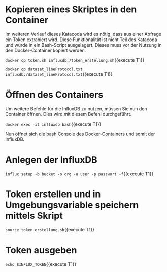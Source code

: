 # Kopieren eines Skriptes in den Container

Im weiteren Verlauf dieses Katacoda wird es nötig, dass aus einer Abfrage ein Token extrahiert wird. Diese Funktionalität ist nicht Teil des Katacoda und wurde in ein Bash-Script ausgelagert. Dieses muss vor der Nutzung in den Docker-Container kopiert werden.

`docker cp token.sh influxdb:/token_erstellung.sh`{{execute T1}}

`docker cp dataset_lineProtocol.txt influxdb:/dataset_lineProtocol.txt`{{execute T1}}

# Öffnen des Containers

Um weitere Befehle für die InfluxDB zu nutzen, müssen Sie nun den Container öffnen. Dies wird mit diesem Befehl durchgeführt.

`docker exec -it influxdb bash`{{execute T1}}

Nun öffnet sich die bash Console des Docker-Containers und somit der InfluxDB. 

# Anlegen der InfluxDB

`influx setup -b bucket -o org -u user -p passwort -f`{{execute T1}}

# Token erstellen und in Umgebungsvariable speichern mittels Skript

`source token_erstellung.sh`{{execute T1}}

# Token ausgeben

`echo $INFLUX_TOKEN`{{execute T1}}